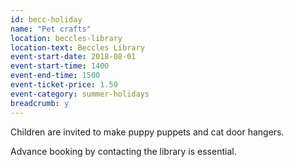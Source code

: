 ```yaml
---
id: becc-holiday
name: "Pet crafts"
location: beccles-library
location-text: Beccles Library
event-start-date: 2018-08-01
event-start-time: 1400
event-end-time: 1500
event-ticket-price: 1.50
event-category: summer-holidays
breadcrumb: y
---
```


Children are invited to make puppy puppets and cat door hangers.

Advance booking by contacting the library is essential.
